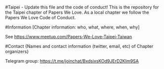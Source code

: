 #Taipei - Update this file and the code of conduct!
This is the repository for the Taipei chapter of Papers We Love. As a local chapter we follow the Papers We Love Code of Conduct.

#Information
[Chapter information: who, what, where, when, why]

See https://www.meetup.com/Papers-We-Love-Taipei-Taiwan

#Contact
{Names and contact information (twitter, email, etc) of Chapter organizers}

Telegram group: https://t.me/joinchat/BxdsixsKOd9JErD2KIm9SA
